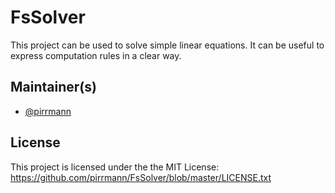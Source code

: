 # FsSolver

This project can be used to solve simple linear equations. It can be useful to express computation rules in a clear way.

## Maintainer(s)

- [@pirrmann](https://github.com/pirrmann)

## License

This project is licensed under the the MIT License:
https://github.com/pirrmann/FsSolver/blob/master/LICENSE.txt
